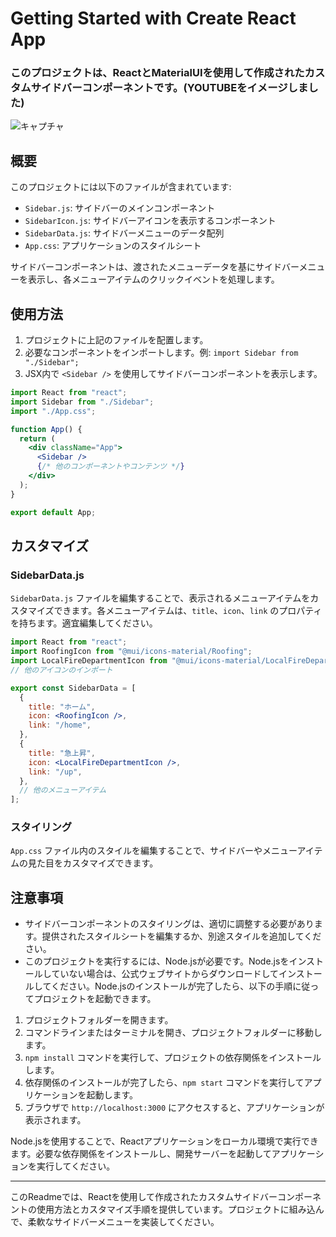 # Getting Started with Create React App


### このプロジェクトは、ReactとMaterialUIを使用して作成されたカスタムサイドバーコンポーネントです。(YOUTUBEをイメージしました)
![キャプチャ](https://github.com/Zakuro890/Sidebar-React/assets/102887065/c5f64454-e099-4cdc-b521-172d7501a77c)
## 概要

このプロジェクトには以下のファイルが含まれています:

- `Sidebar.js`: サイドバーのメインコンポーネント
- `SidebarIcon.js`: サイドバーアイコンを表示するコンポーネント
- `SidebarData.js`: サイドバーメニューのデータ配列
- `App.css`: アプリケーションのスタイルシート

サイドバーコンポーネントは、渡されたメニューデータを基にサイドバーメニューを表示し、各メニューアイテムのクリックイベントを処理します。

## 使用方法

1. プロジェクトに上記のファイルを配置します。
2. 必要なコンポーネントをインポートします。例: `import Sidebar from "./Sidebar";`
3. JSX内で `<Sidebar />` を使用してサイドバーコンポーネントを表示します。

```jsx
import React from "react";
import Sidebar from "./Sidebar";
import "./App.css";

function App() {
  return (
    <div className="App">
      <Sidebar />
      {/* 他のコンポーネントやコンテンツ */}
    </div>
  );
}

export default App;
```

## カスタマイズ

### SidebarData.js

`SidebarData.js` ファイルを編集することで、表示されるメニューアイテムをカスタマイズできます。各メニューアイテムは、`title`、`icon`、`link` のプロパティを持ちます。適宜編集してください。

```jsx
import React from "react";
import RoofingIcon from "@mui/icons-material/Roofing";
import LocalFireDepartmentIcon from "@mui/icons-material/LocalFireDepartment";
// 他のアイコンのインポート

export const SidebarData = [
  {
    title: "ホーム",
    icon: <RoofingIcon />,
    link: "/home",
  },
  {
    title: "急上昇",
    icon: <LocalFireDepartmentIcon />,
    link: "/up",
  },
  // 他のメニューアイテム
];
```

### スタイリング

`App.css` ファイル内のスタイルを編集することで、サイドバーやメニューアイテムの見た目をカスタマイズできます。

## 注意事項

- サイドバーコンポーネントのスタイリングは、適切に調整する必要があります。提供されたスタイルシートを編集するか、別途スタイルを追加してください。
- このプロジェクトを実行するには、Node.jsが必要です。Node.jsをインストールしていない場合は、公式ウェブサイトからダウンロードしてインストールしてください。Node.jsのインストールが完了したら、以下の手順に従ってプロジェクトを起動できます。

1. プロジェクトフォルダーを開きます。
2. コマンドラインまたはターミナルを開き、プロジェクトフォルダーに移動します。
3. `npm install` コマンドを実行して、プロジェクトの依存関係をインストールします。
4. 依存関係のインストールが完了したら、`npm start` コマンドを実行してアプリケーションを起動します。
5. ブラウザで `http://localhost:3000` にアクセスすると、アプリケーションが表示されます。

Node.jsを使用することで、Reactアプリケーションをローカル環境で実行できます。必要な依存関係をインストールし、開発サーバーを起動してアプリケーションを実行してください。


---
このReadmeでは、Reactを使用して作成されたカスタムサイドバーコンポーネントの使用方法とカスタマイズ手順を提供しています。プロジェクトに組み込んで、柔軟なサイドバーメニューを実装してください。
